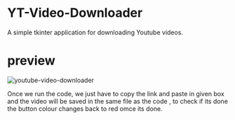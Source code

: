 # YT-Video-Downloader
A simple tkinter application for downloading Youtube videos.

# preview

![youtube-video-downloader](https://user-images.githubusercontent.com/79316576/133923829-360ed44c-13c6-4a93-aba9-ce99c5f17492.png)

Once we run the code, we just have to copy the link and paste in given box and the video will be saved in the same file as the code , to check if its done the button colour changes back to red omce its done.

